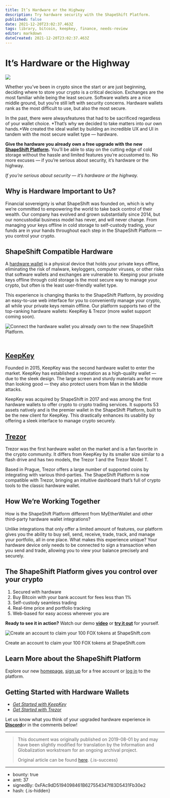 ```yaml
---
title: It’s Hardware or the Highway
description: Try hardware security with the ShapeShift Platform.
published: false
date: 2021-12-20T23:02:37.463Z
tags: library, bitcoin, keepkey, finance, needs-review
editor: markdown
dateCreated: 2021-12-20T23:02:37.463Z
---
```


# It’s Hardware or the Highway

![](https://assets.website-files.com/5e9a09610b7dce71f87f7f17/5e9fbeb7a674bf822be24a82_train%20image.png)

Whether you’ve been in crypto since the start or are just beginning, deciding where to store your crypto is a critical decision. Exchanges are the most familiar while being the least secure. Software wallets are a nice middle ground, but you’re still left with security concerns. Hardware wallets rank as the most difficult to use, but also the most secure.

In the past, there were alwaysfeatures that had to be sacrificed regardless of your wallet choice. *That’s why we decided to take matters into our own hands.*We created the ideal wallet by building an incredible UX and UI in tandem with the most secure wallet type — hardware.

**Give the hardware you already own a free upgrade with the new** [**ShapeShift Platform**](http://shapeshift.com/?utm_source=content&utm_medium=medium&utm_campaign=launch&utm_term=cta17)**.** You’ll be able to stay on the cutting edge of cold storage without the hassle and limited features you’re accustomed to. No more excuses — if you’re serious about security, it’s hardware or the highway.

*If you’re serious about security — it’s hardware or the highway.*

## **Why is Hardware Important to Us?**

Financial sovereignty is what ShapeShift was founded on, which is why we’re committed to empowering the world to take back control of their wealth. Our company has evolved and grown substantially since 2014, but our noncustodial business model has never, and will never change. From managing your keys offline in cold storage to self-custody trading, your funds are in your hands throughout each step in the ShapeShift Platform — you control your crypto.<br/> 

## **ShapeShift Compatible Hardware**

A [hardware wallet](https://medium.com/shapeshift-stories/https-medium-com-shapeshift-io-crypto-storage-a-simple-guide-65cfcb1553f) is a physical device that holds your private keys offline, eliminating the risk of malware, keyloggers, computer viruses, or other risks that software wallets and exchanges are vulnerable to. Keeping your private keys offline through cold storage is the most secure way to manage your crypto, but often is the least user-friendly wallet type.

This experience is changing thanks to the ShapeShift Platform, by providing an easy-to-use web interface for you to conveniently manage your crypto, all while your private keys remain offline. Our platform supports two of the top-ranking hardware wallets: KeepKey & Trezor (more wallet support coming soon).<br/> 

![Connect the hardware wallet you already own to the new ShapeShift Platform.](https://assets.website-files.com/5e9a09610b7dce71f87f7f17/5e9fbf044367e4541423519c_0*63jQ6YkUVcY8EK5s.png)

## [**<br/>KeepKey**](http://shapeshift.io/keepkey/?utm_source=content&utm_medium=medium&utm_campaign=launch&utm_term=cta18)

Founded in 2015, KeepKey was the second hardware wallet to enter the market. KeepKey has established a reputation as a high-quality wallet — due to the sleek design. The large screen and sturdy materials are for more than looking good — they also protect users from Man in the Middle attacks.

KeepKey was acquired by ShapeShift in 2017 and was among the first hardware wallets to offer crypto to crypto trading services. It supports 53 assets natively and is the premier wallet in the ShapeShift Platform, built to be the new client for KeepKey. This drastically enhances its usability by offering a sleek interface to manage crypto securely.<br/> 

## [**Trezor**](https://trezor.io/)

Trezor was the first hardware wallet on the market and is a fan favorite in the crypto community. It differs from KeepKey by its smaller size similar to a flash drive and has two models, the Trezor 1 and the Trezor Model T.

Based in Prague, Trezor offers a large number of supported coins by integrating with various third-parties. The ShapeShift Platform is now compatible with Trezor, bringing an intuitive dashboard that’s full of crypto tools to the classic hardware wallet.<br/> 

## **How We’re Working Together**

How is the ShapeShift Platform different from MyEtherWallet and other third-party hardware wallet integrations?

Unlike integrations that only offer a limited amount of features, our platform gives you the ability to buy sell, send, receive, trade, track, and manage your portfolio, all in one place. What makes this experience unique? Your hardware device only needs to be connected to sign a transaction when you send and trade, allowing you to view your balance precisely and securely.<br/> 

## **The ShapeShift Platform gives you control over your crypto**

1. Secured with hardware
2. Buy Bitcoin with your bank account for fees less than 1%
3. Self-custody seamless trading
4. Real-time price and portfolio tracking
5. Web-based for easy access wherever you are

**Ready to see it in action?** Watch our demo [**video**](https://www.youtube.com/watch?v=4WOeMyczyvU) or [**try it out**](http://shapeshift.com/?utm_source=content&utm_medium=medium&utm_campaign=launch&utm_term=cta17) for yourself.<br/> 

![Create an account to claim your 100 FOX tokens at ShapeShift.com](https://assets.website-files.com/5e9a09610b7dce71f87f7f17/5e9fbdb4a674bf66b1e15b26_1*oMjDmFibfnxqKGRg8zb8xw.png)

Create an account to claim your 100 FOX tokens at ShapeShift.com

## Learn More about the ShapeShift Platform

Explore our new [homepage](http://shapeshift.com/?utm_source=content&utm_medium=medium&utm_campaign=launch&utm_term=cta17), [sign up](https://auth.shapeshift.io/signup?utm_source=content&utm_medium=medium&utm_campaign=launch&utm_term=cta19) for a free account or [log in](https://auth.shapeshift.io/login?utm_source=content&utm_medium=medium&utm_campaign=launch&utm_term=cta20) to the platform.

## Getting Started with Hardware Wallets

* [*Get Started with KeepKey*](https://keepkey.shapeshift.com/get-started/?utm_source=content&utm_medium=medium&utm_campaign=launch&utm_term=cta21)
* [*Get Started with Trezor*](https://shapeshift.zendesk.com/hc/en-us/articles/360006855179-Connecting-Trezor-to-ShapeShift?utm_source=content&utm_medium=medium&utm_campaign=launch&utm_term=cta22)

Let us know what you think of your upgraded hardware experience in [**Discord**](https://discord.gg/dVVkMhb)or in the comments below!

---

> This document was originally published on 2019-08-01 by  and may have been slightly modified for translation by the Information and Globalization workstream for an ongoing archival project.
>
> Original article can be found [here](https://shapeshift.com/library/hardware-or-the-highway).
{.is-success}

---

- bounty: true
- amt: 37
- signedBy: 0xFAc9dD5194098461B627554347f83D5431Fb30e2
- hash: 
{.is-hidden}
